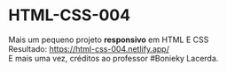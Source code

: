 # HTML-CSS-004
Mais um pequeno projeto <strong>responsivo</strong> em HTML E CSS<br>
Resultado: https://html-css-004.netlify.app/<br>
E mais uma vez, créditos ao professor #Bonieky Lacerda.
